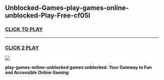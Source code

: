 
## Unblocked-Games-play-games-online-unblocked-Play-Free-cf05l
<h3>
<a href="https://premium76.site?title=play-games-online-unblocked&ref=18A1">CLICK TO PLAY</a></h3>
<hr>

<h3>
<a href="https://premium76.site?title=play-games-online-unblocked&ref=18A1">CLICK 2 PLAY</a>
  
</h3>

<a href="https://premium76.site?title=play-games-online-unblocked&ref=18A1"><img src="https://clearcache.store/games.png"></a>


**play-games-online-unblocked games unblocked: Your Gateway to Fun and Accessible Online Gaming**
